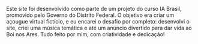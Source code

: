 Este site foi desenvolvido como parte de um projeto do curso IA Brasil, promovido pelo Governo do Distrito Federal.
O objetivo era criar um açougue virtual fictício, e eu encarei o desafio por completo: desenvolvi o site, criei uma música temática e até um anúncio divertido para dar vida ao Boi nos Ares. Tudo feito por mim, com criatividade e dedicação!
